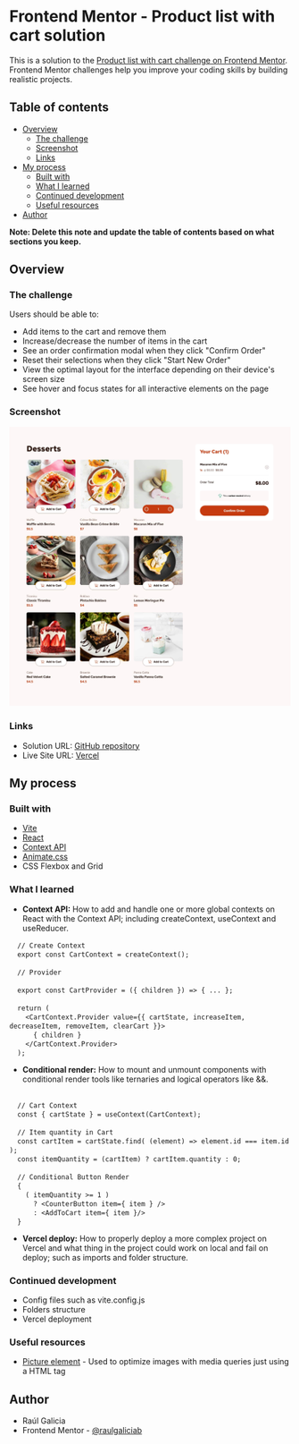 # Frontend Mentor - Product list with cart solution

This is a solution to the [Product list with cart challenge on Frontend Mentor](https://www.frontendmentor.io/challenges/product-list-with-cart-5MmqLVAp_d). Frontend Mentor challenges help you improve your coding skills by building realistic projects.

## Table of contents

- [Overview](#overview)
  - [The challenge](#the-challenge)
  - [Screenshot](#screenshot)
  - [Links](#links)
- [My process](#my-process)
  - [Built with](#built-with)
  - [What I learned](#what-i-learned)
  - [Continued development](#continued-development)
  - [Useful resources](#useful-resources)
- [Author](#author)

**Note: Delete this note and update the table of contents based on what sections you keep.**

## Overview

### The challenge

Users should be able to:

- Add items to the cart and remove them
- Increase/decrease the number of items in the cart
- See an order confirmation modal when they click "Confirm Order"
- Reset their selections when they click "Start New Order"
- View the optimal layout for the interface depending on their device's screen size
- See hover and focus states for all interactive elements on the page

### Screenshot

![](./screenshot.jpg)

### Links

- Solution URL: [GitHub repository](https://github.com/raulgaliciab/product-list-cart)
- Live Site URL: [Vercel](https://products-cart-gamma.vercel.app/)

## My process

### Built with

- [Vite](https://vite.dev/)
- [React](https://reactjs.org/)
- [Context API](https://react.dev/reference/react/createContext)
- [Animate.css](https://animate.style/)
- CSS Flexbox and Grid

### What I learned

- **Context API:** How to add and handle one or more global contexts on React with the Context API; including createContext, useContext and useReducer.

```
  // Create Context
  export const CartContext = createContext();

  // Provider

  export const CartProvider = ({ children }) => { ... };

  return (
    <CartContext.Provider value={{ cartState, increaseItem, decreaseItem, removeItem, clearCart }}>
      { children }
    </CartContext.Provider>
  );
```

- **Conditional render:** How to mount and unmount components with conditional render tools like ternaries and logical operators like &&.

```

  // Cart Context
  const { cartState } = useContext(CartContext);

  // Item quantity in Cart
  const cartItem = cartState.find( (element) => element.id === item.id );
  const itemQuantity = (cartItem) ? cartItem.quantity : 0;

  // Conditional Button Render
  {
    ( itemQuantity >= 1 )
      ? <CounterButton item={ item } />
      : <AddToCart item={ item }/>
  }
```

- **Vercel deploy:** How to properly deploy a more complex project on Vercel and what thing in the project could work on local and fail on deploy; such as imports and folder structure.

### Continued development

- Config files such as vite.config.js
- Folders structure
- Vercel deployment

### Useful resources

- [Picture element](https://developer.mozilla.org/en-US/docs/Web/HTML/Element/picture) - Used to optimize images with media queries just using a HTML tag

## Author

- Raúl Galicia
- Frontend Mentor - [@raulgaliciab](https://www.frontendmentor.io/profile/raulgaliciab)
